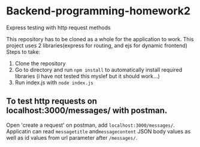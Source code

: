 # Backend-programming-homework2
Express testing with http request methods

This repository has to be cloned as a whole for the application to work.
This project uses 2 libraries(express for routing, and ejs for dynamic frontend)
Steps to take:

  1. Clone the repository
  2. Go to directory and run `npm install` to automatically install required libraries (i have not tested this myslef but it should work...)
  3. Run index.js with `node index.js`
  
## To test http requests on localhost:3000/messages/ with postman.

Open 'create a request' on postman, add `localhost:3000/messages/`. Applicatin can read `messagetitle` and`messagecontent` JSON  body values as well as id values from url parameter after `/messages/`. 


